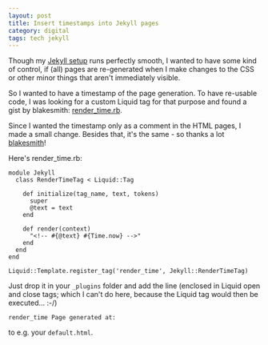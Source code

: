 ```yaml
---
layout: post
title: Insert timestamps into Jekyll pages
category: digital
tags: tech jekyll
---
```


Though my [Jekyll setup](/2014/01/19/maplesteve-now-powered-by-jekyll) runs perfectly smooth, I wanted to have some kind of control, if (all) pages are re-generated when I make changes to the CSS or other minor things that aren't immediately visible.

So I wanted to have a timestamp of the page generation.
To have re-usable code, I was looking for a custom Liquid tag for that purpose and found a gist by blakesmith: [render_time.rb](https://gist.github.com/blakesmith/449509).

Since I wanted the timestamp only as a comment in the HTML pages, I made a small change. Besides that, it's the same - so thanks a lot [blakesmith](https://github.com/blakesmith)!

Here's render_time.rb:

```
module Jekyll
  class RenderTimeTag < Liquid::Tag
 
    def initialize(tag_name, text, tokens)
      super
      @text = text
    end
 
    def render(context)
      "<!-- #{@text} #{Time.now} -->"
    end
  end
end
 
Liquid::Template.register_tag('render_time', Jekyll::RenderTimeTag)
```

Just drop it in your ```_plugins``` folder and add the line (enclosed in Liquid open and close tags; which I can't do here, because the Liquid tag would then be executed... :-/)

```render_time Page generated at:```

to e.g. your ```default.html```.

